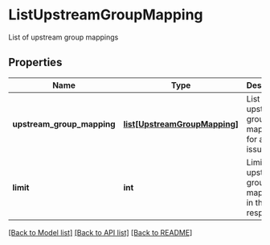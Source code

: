# ListUpstreamGroupMapping

List of upstream group mappings
## Properties
Name | Type | Description | Notes
------------ | ------------- | ------------- | -------------
**upstream_group_mapping** | [**list[UpstreamGroupMapping]**](UpstreamGroupMapping.md) | List of upstream group mapping for a given issuer | 
**limit** | **int** | Limit of upstream group mappings in the response | 

[[Back to Model list]](../README.md#documentation-for-models) [[Back to API list]](../README.md#documentation-for-api-endpoints) [[Back to README]](../README.md)


